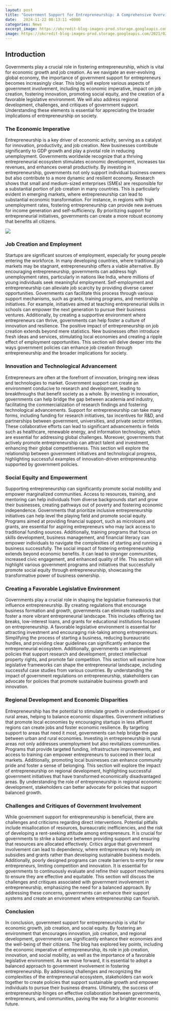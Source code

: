```yaml
---
layout: post
title: "Government Support for Entrepreneurship: A Comprehensive Overview"
date:   2024-11-22 00:13:11 +0000
categories: News
excerpt_image: https://okcredit-blog-images-prod.storage.googleapis.com/2021/02/govtpromotiongentreprenuership1.jpg
image: https://okcredit-blog-images-prod.storage.googleapis.com/2021/02/govtpromotiongentreprenuership1.jpg
---
```


## Introduction
Governments play a crucial role in fostering entrepreneurship, which is vital for economic growth and job creation. As we navigate an ever-evolving global economy, the importance of government support for entrepreneurs becomes increasingly clear. This blog will explore various aspects of government involvement, including its economic imperative, impact on job creation, fostering innovation, promoting social equity, and the creation of a favorable legislative environment. We will also address regional development, challenges, and critiques of government support. Understanding these elements is essential for appreciating the broader implications of entrepreneurship on society.
### The Economic Imperative
Entrepreneurship is a key driver of economic activity, serving as a catalyst for innovation, productivity, and job creation. New businesses contribute significantly to GDP growth and play a pivotal role in reducing unemployment. Governments worldwide recognize that a thriving entrepreneurial ecosystem stimulates economic development, increases tax revenues, and enhances overall productivity. By investing in entrepreneurship, governments not only support individual business owners but also contribute to a more dynamic and resilient economy.
Research shows that small and medium-sized enterprises (SMEs) are responsible for a substantial portion of job creation in many countries. This is particularly evident in emerging markets, where entrepreneurship can lead to substantial economic transformation. For instance, in regions with high unemployment rates, fostering entrepreneurship can provide new avenues for income generation and self-sufficiency. By prioritizing support for entrepreneurial initiatives, governments can create a more robust economy that benefits all citizens.

![](https://okcredit-blog-images-prod.storage.googleapis.com/2021/02/govtpromotiongentreprenuership1.jpg)
### Job Creation and Employment
Startups are significant sources of employment, especially for young people entering the workforce. In many developing countries, where traditional job markets may be stagnant, entrepreneurship offers a viable alternative. By encouraging entrepreneurship, governments can address high unemployment rates, particularly in nations like India, where millions of young individuals seek meaningful employment.
Self-employment and entrepreneurship can alleviate job scarcity by providing diverse career opportunities. Governments can facilitate this process through various support mechanisms, such as grants, training programs, and mentorship initiatives. For example, initiatives aimed at teaching entrepreneurial skills in schools can empower the next generation to pursue their business ventures. Additionally, by creating a supportive environment where entrepreneurs can thrive, governments can help foster a culture of innovation and resilience.
The positive impact of entrepreneurship on job creation extends beyond mere statistics. New businesses often introduce fresh ideas and services, stimulating local economies and creating a ripple effect of employment opportunities. This section will delve deeper into the ways government policies can enhance job creation through entrepreneurship and the broader implications for society.
### Innovation and Technological Advancement
Entrepreneurs are often at the forefront of innovation, bringing new ideas and technologies to market. Government support can create an environment conducive to research and development, leading to breakthroughs that benefit society as a whole. By investing in innovation, governments can help bridge the gap between academia and industry, facilitating the commercialization of research findings and fostering technological advancements.
Support for entrepreneurship can take many forms, including funding for research initiatives, tax incentives for R&D, and partnerships between government, universities, and private sector entities. These collaborative efforts can lead to significant advancements in fields such as healthcare, renewable energy, and information technology, which are essential for addressing global challenges.
Moreover, governments that actively promote entrepreneurship can attract talent and investment, enhancing their global competitiveness. This section will explore the relationship between government initiatives and technological progress, highlighting successful examples of innovation-driven entrepreneurship supported by government policies.
### Social Equity and Empowerment
Supporting entrepreneurship can significantly promote social mobility and empower marginalized communities. Access to resources, training, and mentoring can help individuals from diverse backgrounds start and grow their businesses, creating pathways out of poverty and fostering economic independence. Governments that prioritize inclusive entrepreneurship initiatives can help level the playing field and promote social equity.
Programs aimed at providing financial support, such as microloans and grants, are essential for aspiring entrepreneurs who may lack access to traditional funding sources. Additionally, training programs that focus on skills development, business management, and financial literacy can empower individuals to navigate the complexities of starting and running a business successfully.
The social impact of fostering entrepreneurship extends beyond economic benefits. It can lead to stronger communities, increased civic engagement, and enhanced quality of life. This section will highlight various government programs and initiatives that successfully promote social equity through entrepreneurship, showcasing the transformative power of business ownership.
### Creating a Favorable Legislative Environment
Governments play a crucial role in shaping the legislative frameworks that influence entrepreneurship. By creating regulations that encourage business formation and growth, governments can eliminate roadblocks and foster a more vibrant entrepreneurial landscape. This includes offering tax breaks, low-interest loans, and grants for educational institutions focused on entrepreneurship.
A favorable legislative environment is essential for attracting investment and encouraging risk-taking among entrepreneurs. Simplifying the process of starting a business, reducing bureaucratic hurdles, and providing clear guidelines can significantly enhance the entrepreneurial ecosystem. Additionally, governments can implement policies that support research and development, protect intellectual property rights, and promote fair competition.
This section will examine how legislative frameworks can shape the entrepreneurial landscape, including successful case studies from various countries. By understanding the impact of government regulations on entrepreneurship, stakeholders can advocate for policies that promote sustainable business growth and innovation.
### Regional Development and Economic Disparities
Entrepreneurship has the potential to stimulate growth in underdeveloped or rural areas, helping to balance economic disparities. Government initiatives that promote local economies by encouraging startups in less affluent regions can create jobs and foster economic resilience. By targeting support to areas that need it most, governments can help bridge the gap between urban and rural economies.
Investing in entrepreneurship in rural areas not only addresses unemployment but also revitalizes communities. Programs that provide targeted funding, infrastructure improvements, and access to training can empower entrepreneurs to succeed in their local markets. Additionally, promoting local businesses can enhance community pride and foster a sense of belonging.
This section will explore the impact of entrepreneurship on regional development, highlighting successful government initiatives that have transformed economically disadvantaged areas. By understanding the role of entrepreneurship in regional economic development, stakeholders can better advocate for policies that support balanced growth.
### Challenges and Critiques of Government Involvement
While government support for entrepreneurship is beneficial, there are challenges and criticisms regarding direct interventions. Potential pitfalls include misallocation of resources, bureaucratic inefficiencies, and the risk of developing a rent-seeking attitude among entrepreneurs. It is crucial for governments to strike a balance between providing support and ensuring that resources are allocated effectively.
Critics argue that government involvement can lead to dependency, where entrepreneurs rely heavily on subsidies and grants rather than developing sustainable business models. Additionally, poorly designed programs can create barriers to entry for new entrepreneurs, limiting competition and innovation. It is essential for governments to continuously evaluate and refine their support mechanisms to ensure they are effective and equitable.
This section will discuss the challenges and critiques associated with government involvement in entrepreneurship, emphasizing the need for a balanced approach. By addressing these concerns, governments can enhance their support systems and create an environment where entrepreneurship can flourish.
### Conclusion
In conclusion, government support for entrepreneurship is vital for economic growth, job creation, and social equity. By fostering an environment that encourages innovation, job creation, and regional development, governments can significantly enhance their economies and the well-being of their citizens. The blog has explored key points, including the economic imperative of entrepreneurship, its role in job creation, innovation, and social mobility, as well as the importance of a favorable legislative environment.
As we move forward, it is essential to adopt a balanced approach to government involvement in fostering entrepreneurship. By addressing challenges and recognizing the complexities of the entrepreneurial ecosystem, stakeholders can work together to create policies that support sustainable growth and empower individuals to pursue their business dreams. Ultimately, the success of entrepreneurship hinges on effective collaboration between governments, entrepreneurs, and communities, paving the way for a brighter economic future.